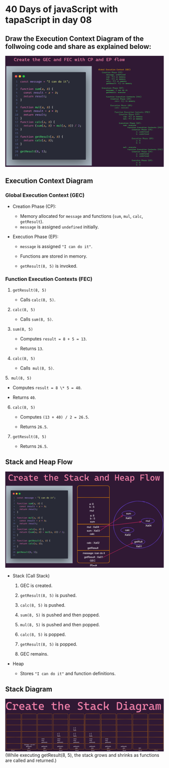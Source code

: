 # 40 Days of javaScript with tapaScript in day 08

## Draw the Execution Context Diagram of the follwoing code and share as explained below:

![Execution Context Diagram](./CpAndEpFlow/.excalidraw.png)

## Execution Context Diagram

### Global Execution Context (GEC)

- Creation Phase (CP):

  - Memory allocated for `message` and functions (`sum`, `mul`, `calc`, `getResult`).
  - `message` is assigned `undefined` initially.

- Execution Phase (EP):

  - `message` is assigned `"I can do it"`.

  - Functions are stored in memory.

  - `getResult(8, 5)` is invoked.

### Function Execution Contexts (FEC)

1. `getResult(8, 5)`

   - Calls `calc(8, 5)`.

2. `calc(8, 5)`

   - Calls `sum(8, 5)`.

3. `sum(8, 5)`

   - Computes `result = 8 + 5 = 13`.

   - Returns `13`.

4. `calc(8, 5)`

   - Calls` mul(8, 5)`.

5.` mul(8, 5)`

- Computes `result = 8 \* 5 = 40`.

- Returns `40`.

6. `calc(8, 5)`

   - Computes `(13 + 40) / 2 = 26.5`.

   - Returns `26.5`.

7. `getResult(8, 5)`

   - Returns `26.5`.

## Stack and Heap Flow

![](./stackAndHeap/.excalidraw.png)

- Stack (Call Stack)

  1. GEC is created.

  2. `getResult(8, 5)` is pushed.

  3. `calc(8, 5)` is pushed.

  4. `sum(8, 5)` is pushed and then popped.

  5. `mul(8, 5)` is pushed and then popped.

  6. `calc(8, 5)` is popped.

  7. `getResult(8, 5)` is popped.

  8. GEC remains.

- Heap

  - Stores `"I can do it"` and function definitions.

## Stack Diagram

![](./Create%20the%20Stack%20Diagram/.excalidraw.png)
(While executing getResult(8, 5), the stack grows and shrinks as functions are called and returned.)
